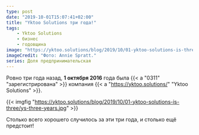 ```yaml
---
type: post
date: "2019-10-01T15:07:41+02:00"
title: "Yktoo Solutions три года!"
tags:
    - Yktoo Solutions
    - бизнес
    - годовщина
image: "https://yktoo.solutions/blog/2019/10/01-yktoo-solutions-is-three/ys-three-years.jpg"
imageCredit: "Фото: Annie Spratt."
series: Доля предпринимательская
---
```


Ровно три года назад, **1 октября 2016** года была {{< a "0311" "зарегистрирована" >}} компания {{< a "https://yktoo.solutions/" "Yktoo Solutions" >}}.

<!--more-->

{{< imgfig "https://yktoo.solutions/blog/2019/10/01-yktoo-solutions-is-three/ys-three-years.jpg" >}}

Столько всего хорошего случилось за эти три года, и столько ещё предстоит!
